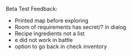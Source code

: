 Beta Test Feedback:
- Printed map before exploring
- Room of requirements has secret/? in dialog
- Recipe ingredients not a list
- e did not work in battle
- option to go back in check inventory